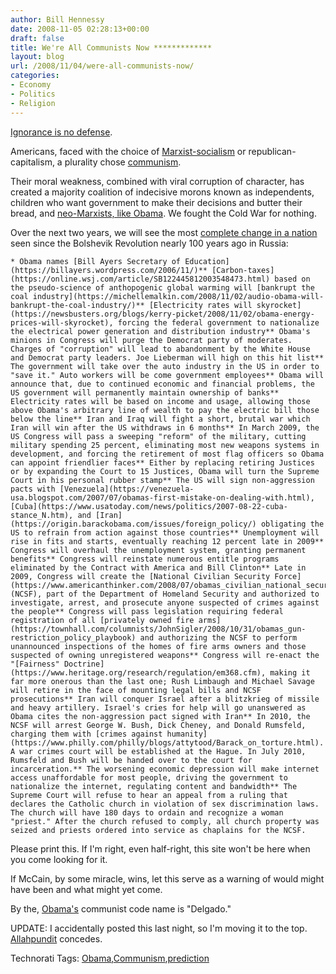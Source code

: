 ```yaml
---
author: Bill Hennessy
date: 2008-11-05 02:28:13+00:00
draft: false
title: We're All Communists Now *************
layout: blog
url: /2008/11/04/were-all-communists-now/
categories:
- Economy
- Politics
- Religion
---
```


[Ignorance is no defense](https://newzeal.blogspot.com/2008/10/obama-file-41-obama-was-new-party.html).

 

Americans, faced with the choice of [Marxist-socialism](https://www.thenewamerican.com/usnews/election/452) or republican-capitalism, a plurality chose [communism](https://conservababes.com/forum/index.php?showtopic=2041). 

 

Their moral weakness, combined with viral corruption of character, has created a majority coalition of indecisive morons known as independents, children who want government to make their decisions and butter their bread, and [neo-Marxists, like Obama](https://www.theminorityreportblog.com/hinzsight_story/david_hinz/2008/10/24/throwing_around_the_socialist_word_barack_obama_was_a_member_of_the_chicago_dsa). We fought the Cold War for nothing.

 

Over the next two years, we will see the most [complete change in a nation](https://tadcronn.wordpress.com/2008/10/24/obama-nation-socialist-paper-names-obama-as-member/) seen since the Bolshevik Revolution nearly 100 years ago in Russia:

 

    * Obama names [Bill Ayers Secretary of Education](https://billayers.wordpress.com/2006/11/)** [Carbon-taxes](https://online.wsj.com/article/SB122445812003548473.html) based on the pseudo-science of anthopogenic global warming will [bankrupt the coal industry](https://michellemalkin.com/2008/11/02/audio-obama-will-bankrupt-the-coal-industry/)** [Electricity rates will skyrocket](https://newsbusters.org/blogs/kerry-picket/2008/11/02/obama-energy-prices-will-skyrocket), forcing the federal government to nationalize the electrical power generation and distribution industry** Obama's minions in Congress will purge the Democrat party of moderates. Charges of "corruption" will lead to abandonment by the White House and Democrat party leaders. Joe Lieberman will high on this hit list** The government will take over the auto industry in the US in order to "save it." Auto workers will be come government employees** Obama will announce that, due to continued economic and financial problems, the US government will permanently maintain ownership of banks** Electricity rates will be based on income and usage, allowing those above Obama's arbitrary line of wealth to pay the electric bill those below the line** Iran and Iraq will fight a short, brutal war which Iran will win after the US withdraws in 6 months** In March 2009, the US Congress will pass a sweeping "reform" of the military, cutting military spending 25 percent, eliminating most new weapons systems in development, and forcing the retirement of most flag officers so Obama can appoint friendlier faces** Either by replacing retiring Justices or by expanding the Court to 15 Justices, Obama will turn the Supreme Court in his personal rubber stamp** The US will sign non-aggression pacts with [Venezuela](https://venezuela-usa.blogspot.com/2007/07/obamas-first-mistake-on-dealing-with.html), [Cuba](https://www.usatoday.com/news/politics/2007-08-22-cuba-stance_N.htm), and [Iran](https://origin.barackobama.com/issues/foreign_policy/) obligating the US to refrain from action against those countries** Unemployment will rise in fits and starts, eventually reaching 12 percent late in 2009** Congress will overhaul the unemployment system, granting permanent benefits** Congress will reinstate numerous entitle programs eliminated by the Contract with America and Bill Clinton** Late in 2009, Congress will create the [National Civilian Security Force](https://www.americanthinker.com/2008/07/obamas_civilian_national_secur.html) (NCSF), part of the Department of Homeland Security and authorized to investigate, arrest, and prosecute anyone suspected of crimes against the people** Congress will pass legislation requiring federal registration of all [privately owned fire arms](https://townhall.com/columnists/JohnSigler/2008/10/31/obamas_gun-restriction_policy_playbook) and authorizing the NCSF to perform unannounced inspections of the homes of fire arms owners and those suspected of owning unregistered weapons** Congress will re-enact the "[Fairness" Doctrine](https://www.heritage.org/research/regulation/em368.cfm), making it far more onerous than the last one; Rush Limbaugh and Michael Savage will retire in the face of mounting legal bills and NCSF prosecutions** Iran will conquer Israel after a blitzkrieg of missile and heavy artillery. Israel's cries for help will go unanswered as Obama cites the non-aggression pact signed with Iran** In 2010, the NCSF will arrest George W. Bush, Dick Cheney, and Donald Rumsfeld, charging them with [crimes against humanity](https://www.philly.com/philly/blogs/attytood/Barack_on_torture.html). A war crimes court will be established at the Hague. In July 2010, Rumsfeld and Bush will be handed over to the court for incarceration.** The worsening economic depression will make internet access unaffordable for most people, driving the government to nationalize the internet, regulating content and bandwidth** The Supreme Court will refuse to hear an appeal from a ruling that declares the Catholic church in violation of sex discrimination laws. The church will have 180 days to ordain and recognize a woman "priest." After the church refused to comply, all church property was seized and priests ordered into service as chaplains for the NCSF.  

Please print this. If I'm right, even half-right, this site won't be here when you come looking for it.

 

If McCain, by some miracle, wins, let this serve as a warning of would might have been and what might yet come. 

 

By the, [Obama's](https://atlasshrugs2000.typepad.com/atlas_shrugs/2008/10/obama-socialist.html) communist code name is "Delgado."

 

UPDATE: I accidentally posted this last night, so I'm moving it to the top. [Allahpundit](https://hotair.com/archives/2008/11/04/round-three-co-nm/) concedes.

 

Technorati Tags: [Obama](https://technorati.com/tags/Obama),[Communism](https://technorati.com/tags/Communism),[prediction](https://technorati.com/tags/prediction)
